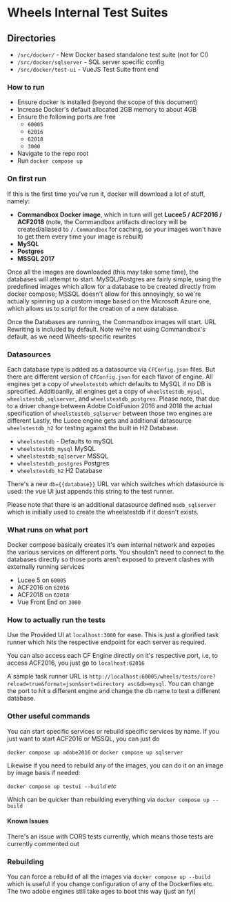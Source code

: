 # Wheels Internal Test Suites

## Directories

- `/src/docker/` - New Docker based standalone test suite (not for CI)
- `/src/docker/sqlserver` - SQL server specific config
- `/src/docker/test-ui` - VueJS Test Suite front end

### How to run

- Ensure docker is installed (beyond the scope of this document)
- Increase Docker's default allocated 2GB memory to about 4GB
- Ensure the following ports are free
	- `60005`
	- `62016`
	- `62018`
	- `3000`
- Navigate to the repo root
- Run `docker compose up`

### On first run

If this is the first time you've run it, docker will download a lot of stuff, namely:
 - **Commandbox Docker image**, which in turn will get **Lucee5 / ACF2016 / ACF2018** (note, the Commandbox artifacts directory will be created/aliased to `/.Commandbox` for caching, so your images won't have to get them every time your image is rebuilt)
 - **MySQL**
 - **Postgres**
 - **MSSQL 2017**

Once all the images are downloaded (this may take some time), the databases will attempt to start. MySQL/Postgres are fairly simple, using the predefined images which allow for a database to be created directly from docker compose; MSSQL doesn't allow for this annoyingly, so we're actually spinning up a custom image based on the Microsoft Azure one, which allows us to script for the creation of a new database.

Once the Databases are running, the Commandbox images will start. URL Rewriting is included by default. Note we're not using Commandbox's default, as we need Wheels-specific rewrites

### Datasources
Each database type is added as a datasource via `CFConfig.json` files. But there are different version of `CFConfig.json` for each flavor of engine. All engines get a copy of `wheelstestdb` which defaults to MySQL if no DB is sprecified. Additioanlly, all engines get a copy of `wheelstestdb_mysql`, `wheelstestdb_sqlserver`, and `wheelstestdb_postgres`. Please note, that due to a driver change between Adobe ColdFusion 2016 and 2018 the actual specification of `wheelstestdb_sqlserver` between those two engines are different Lastly, the Lucee engine gets and additional datasource `wheelstestdb_h2` for testing against the built in H2 Database.

- `wheelstestdb` - Defaults to mySQL
- `wheelstestdb_mysql` MySQL
- `wheelstestdb_sqlserver` MSSQL
- `wheelstestdb_postgres` Postgres
- `wheelstestdb_h2` H2 Database

There's a new `db={{database}}` URL var which switches which datasource is used: the vue UI just appends this string to the test runner.

Please note that there is an additional datasource defined `msdb_sqlserver` which is initially used to create the wheelstestdb if it doesn't exists.

### What runs on what port

Docker compose basically creates it's own internal network and exposes the various services on different ports. You shouldn't need to connect to the databases directly so those ports aren't exposed to prevent clashes with externally running services

- Lucee 5 on `60005`
- ACF2016 on `62016`
- ACF2018 on `62018`
- Vue Front End on `3000`

### How to actually run the tests

Use the Provided UI at `localhost:3000` for ease. This is just a glorified task runner which hits the respective endpoint for each server as required.

You can also access each CF Engine directly on it's respective port, i.e, to access ACF2016, you just go to `localhost:62016`

A sample task runner URL is `http://localhost:60005/wheels/tests/core?reload=true&format=json&sort=directory asc&db=mysql`. You can change the port to hit a different engine and change the db name to test a different database.

### Other useful commands

You can start specific services or rebuild specific services by name. If you just want to start ACF2016 or MSSQL, you can just do

`docker compose up adobe2016` or `docker compose up sqlserver`

Likewise if you need to rebuild any of the images, you can do it on an image by image basis if needed:

`docker compose up testui --build` *etc*

Which can be quicker than rebuilding everything via `docker compose up --build`

#### Known Issues
There's an issue with CORS tests currently, which means those tests are currently commented out

### Rebuilding

You can force a rebuild of all the images via `docker compose up --build` which is useful if you change configuration of any of the Dockerfiles etc. The two adobe engines still take ages to boot this way (just an fyi)
